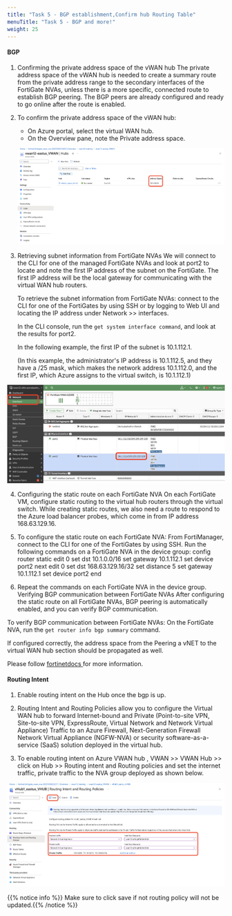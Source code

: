 ```yaml
---
title: "Task 5 - BGP establishment,Confirm hub Routing Table"
menuTitle: "Task 5 - BGP and more!"
weight: 25
---
```


#### BGP  


1. Confirming the private address space of the vWAN hub
The private address space of the vWAN hub is needed to create a summary route from the private address range to the secondary interfaces of the FortiGate NVAs, unless there is a more specific, connected route to establish BGP peering. The BGP peers are already configured and ready to go online after the route is enabled.


2. To confirm the private address space of the vWAN hub:
    - On Azure portal, select the virtual WAN hub.
    - On the Overview pane, note the Private address space.

    ![bgp1](../images/bgp1.png)


3. Retrieving subnet information from FortiGate NVAs
We will connect to the CLI for one of the managed FortiGate NVAs and look at port2 to locate and note the first IP address of the subnet on the FortiGate. The first IP address will be the local gateway for communicating with the virtual WAN hub routers.

    To retrieve the subnet information from FortiGate NVAs:
    connect to the CLI for one of the FortiGates by using SSH or by logging to Web UI and locating the IP address under Network >> interfaces. 

    In the CLI console, run the ```get system interface command```, and look at the results for port2.

    In the following example, the first IP of the subnet is 10.1.112.1.

    (In this example, the administrator's IP address is 10.1.112.5, and they have a /25 mask, which makes the network address 10.1.112.0, and the first IP, which Azure assigns to the virtual switch, is 10.1.112.1)

 ![bgp2](../images/bgp2.png)


4. Configuring the static route on each FortiGate NVA
On each FortiGate VM, configure static routing to the virtual hub routers through the virtual switch. While creating static routes, we also need a route to respond to the Azure load balancer probes, which come in from IP address 168.63.129.16.

5. To configure the static route on each FortiGate NVA:
From FortiManager, connect to the CLI for one of the FortiGates by using SSH.
Run the following commands on a FortiGate NVA in the device group:
config router static
    edit 0 
        set dst 10.1.0.0/16
        set gateway 10.1.112.1
        set device port2
    next
    edit 0
        set dst 168.63.129.16/32
        set distance 5
        set gateway 10.1.112.1
        set device port2
end

6. Repeat the commands on each FortiGate NVA in the device group.
Verifying BGP communication between FortiGate NVAs
After configuring the static route on all FortiGate NVAs, BGP peering is automatically enabled, and you can verify BGP communication.

To verify BGP communication between FortiGate NVAs:
On the FortiGate NVA, run the ```get router info bgp summary``` command.


If configured correctly, the address space from the Peering a vNET to the virtual WAN hub section should be propagated as well.

Please follow [fortinetdocs ](https://docs.fortinet.com/document/fortigate-public-cloud/7.4.0/azure-vwan-ngfw-deployment-guide/860717/configuring-static-routes-and-enabling-bgp-on-fortigate-nvas "Fortinet documents") for more information. 

#### Routing Intent

1. Enable routing intent on the Hub once the bgp is up. 

2. Routing Intent and Routing Policies allow you to configure the Virtual WAN hub to forward Internet-bound and Private (Point-to-site VPN, Site-to-site VPN, ExpressRoute, Virtual Network and Network Virtual Appliance) Traffic to an Azure Firewall, Next-Generation Firewall Network Virtual Appliance (NGFW-NVA) or security software-as-a-service (SaaS) solution deployed in the virtual hub.

3. To enable routing intent on Azure VWAN hub , VWAN >> VWAN Hub >> click on Hub >> Routing intent and Routing policies and set the internet traffic, private traffic to the NVA group deployed as shown below. 

![bgp3](../images/bgp3.png)

{{% notice info %}} Make sure to click save if not routing policy will not be updated.{{% /notice %}}

